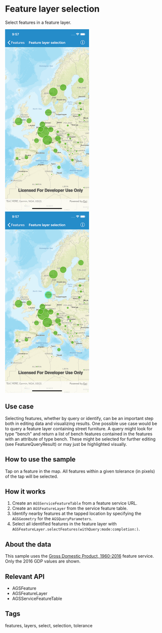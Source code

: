 # Feature layer selection

Select features in a feature layer.

![Map with features](feature-layer-selection-1.png)
![Selected feature](feature-layer-selection-2.png)

## Use case

Selecting features, whether by query or identify, can be an important step both in editing data and visualizing results. One possible use case would be to query a feature layer containing street furniture. A query might look for type "bench" and return a list of bench features contained in the features with an attribute of type bench. These might be selected for further editing (see FeatureQueryResult) or may just be highlighted visually.

## How to use the sample

Tap on a feature in the map. All features within a given tolerance (in pixels) of the tap will be selected.

## How it works

1. Create an `AGSServiceFeatureTable` from a feature service URL.
2. Create an `AGSFeatureLayer` from the service feature table.
3. Identify nearby features at the tapped location by specifying the `AGSGeometry` for the `AGSQueryParameters`.
4. Select all identified features in the feature layer with `AGSFeatureLayer.selectFeatures(withQuery:mode:completion:)`.

## About the data

This sample uses the [Gross Domestic Product, 1960-2016](https://www.arcgis.com/home/item.html?id=0c4b6b70a56b40b08c5b0420c570a6ac) feature service. Only the 2016 GDP values are shown.

## Relevant API

* AGSFeature
* AGSFeatureLayer
* AGSServiceFeatureTable

## Tags

features, layers, select, selection, tolerance
